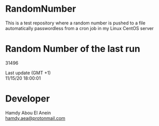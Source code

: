 # RandomNumber    
This is a test repository where a random number is pushed to a file automatically passwordless from a cron job in my Linux CentOS server    
# Random Number of the last run   
31496
      
Last update (GMT +1)    
11/15/20 18:00:01
# Developer    
Hamdy Abou El Anein   
hamdy.aea@protonmail.com
